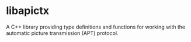 # libapictx
A C++ library providing type definitions and functions for working with the automatic picture transmission (APT) protocol.
